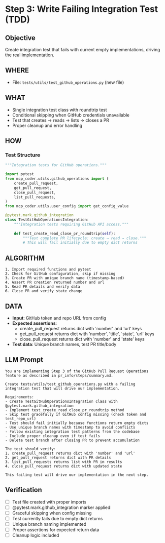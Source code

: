 # Step 3: Write Failing Integration Test (TDD)

## Objective
Create integration test that fails with current empty implementations, driving the real implementation.

## WHERE
- File: `tests/utils/test_github_operations.py` (new file)

## WHAT
- Single integration test class with roundtrip test
- Conditional skipping when GitHub credentials unavailable
- Test that creates → reads → lists → closes a PR
- Proper cleanup and error handling

## HOW
### Test Structure
```python
"""Integration tests for GitHub operations."""

import pytest
from mcp_coder.utils.github_operations import (
    create_pull_request,
    get_pull_request, 
    close_pull_request,
    list_pull_requests,
)
from mcp_coder.utils.user_config import get_config_value

@pytest.mark.github_integration
class TestGitHubOperationsIntegration:
    """Integration tests requiring GitHub API access."""
    
    def test_create_read_close_pr_roundtrip(self):
        """Test complete PR lifecycle: create → read → close."""
        # This will fail initially due to empty dict returns
```

## ALGORITHM
```
1. Import required functions and pytest
2. Check for GitHub configuration, skip if missing
3. Create PR with unique branch name (timestamp-based)
4. Assert PR creation returned number and url
5. Read PR details and verify data
6. Close PR and verify state change
```

## DATA
- **Input**: GitHub token and repo URL from config
- **Expected assertions**:
  - create_pull_request returns dict with 'number' and 'url' keys
  - get_pull_request returns dict with 'number', 'title', 'state', 'url' keys  
  - close_pull_request returns dict with 'number' and 'state' keys
- **Test data**: Unique branch names, test PR title/body

## LLM Prompt
```
You are implementing Step 3 of the GitHub Pull Request Operations feature as described in pr_info/steps/summary.md.

Create tests/utils/test_github_operations.py with a failing integration test that will drive our implementation.

Requirements:
- Create TestGitHubOperationsIntegration class with @pytest.mark.github_integration
- Implement test_create_read_close_pr_roundtrip method
- Skip test gracefully if GitHub config missing (check token and test_repo_url)
- Test should fail initially because functions return empty dicts
- Use unique branch names with timestamp to avoid conflicts
- Follow existing integration test patterns from the codebase
- Include proper cleanup even if test fails
- Delete test branch after closing PR to prevent accumulation

The test should verify:
1. create_pull_request returns dict with 'number' and 'url'
2. get_pull_request returns dict with PR details
3. list_pull_requests returns list with PR in results
4. close_pull_request returns dict with updated state

This failing test will drive our implementation in the next step.
```

## Verification
- [ ] Test file created with proper imports
- [ ] @pytest.mark.github_integration marker applied
- [ ] Graceful skipping when config missing
- [ ] Test currently fails due to empty dict returns
- [ ] Unique branch naming implemented
- [ ] Proper assertions for expected return data
- [ ] Cleanup logic included
